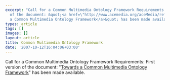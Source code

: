 ```yaml
---
excerpt: "Call for a Common Multimedia Ontology Framework Requirements: First version
  of the document: &quot;<a href=\"http://www.acemedia.org/aceMedia/reference/multimedia_ontology/index.html\">Towards
  a Common Multimedia Ontology Framework</a>&quot; has been made available.\r\n"
types: article
tags: []
images: []
layout: article
title: Common Multimedia Ontology Framework
date: '2007-10-12T16:04:06+03:00'
---
```

Call for a Common Multimedia Ontology Framework Requirements: First version of the document: &quot;<a href="http://www.acemedia.org/aceMedia/reference/multimedia_ontology/index.html">Towards a Common Multimedia Ontology Framework</a>&quot; has been made available.
